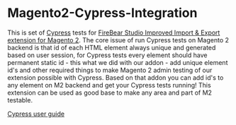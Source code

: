 # Magento2-Cypress-Integration

This is set of <a href="https://www.cypress.io/">Cypress</a> tests for <a href="https://firebearstudio.com/the-improved-import.html">FireBear Studio Improved Import & Export extension for Magento 2</a>. The core issue of run Cypress tests on Magento 2 backend is that id of each HTML element always unique and generated based on user session, for Cypress tests every element should have permanent static id - this what we did with our addon - add unique element id's and other required things to make Magento 2 admin testing of our extension possible with Cypress. Based on that addon you can add id's to any element on M2 backend and get your Cypress tests running! This extension can be used as good base to make any area and part of M2 testable. 

<a href="https://docs.cypress.io/guides/overview/why-cypress.html#In-a-nutshell">Cypress user guide</a>
